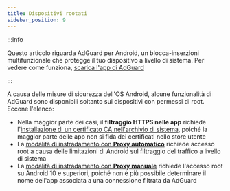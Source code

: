 ```yaml
---
title: Dispositivi rootati
sidebar_position: 9
---
```


:::info

Questo articolo riguarda AdGuard per Android, un blocca-inserzioni multifunzionale che protegge il tuo dispositivo a livello di sistema. Per vedere come funziona, [scarica l'app di AdGuard](https://agrd.io/download-kb-adblock)

:::

A causa delle misure di sicurezza dell'OS Android, alcune funzionalità di AdGuard sono disponibili soltanto sui dispositivi con permessi di root. Eccone l'elenco:

- Nella maggior parte dei casi, il **filtraggio HTTPS nelle app** richiede l'[installazione di un certificato CA nell'archivio di sistema](/adguard-for-android/features/settings#security-certificates), poiché la maggior parte delle app non si fida dei certificati nello store utente
- La [modalità di instradamento con **Proxy automatico**](/adguard-for-android/features/settings#routing-mode) richiede accesso root a causa delle limitazioni di Android sul filtraggio del traffico a livello di sistema
- La [modalità di instradamento con **Proxy manuale**](/adguard-for-android/features/settings#routing-mode) richiede l'accesso root su Android 10 e superiori, poiché non è più possibile determinare il nome dell'app associata a una connessione filtrata da AdGuard
